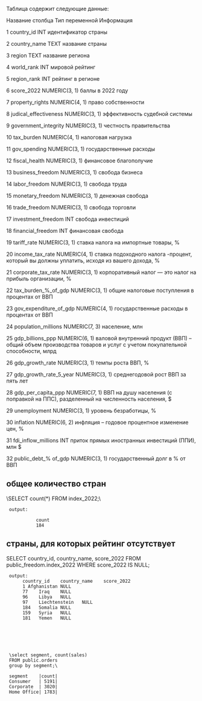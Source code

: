 Таблица содержит следующие данные:

Название столбца	Тип переменной	Информация

1	country_id	INT	идентификатор страны

2	country_name	TEXT	название страны

3	region	TEXT	название региона

4	world_rank	INT	мировой рейтинг

5	region_rank	INT	рейтинг в регионе

6	score_2022	NUMERIC(3, 1)	баллы в 2022 году

7	property_rights	NUMERIC(4, 1)	право собственности

8	judical_effectiveness	NUMERIC(3, 1)	эффективность судебной системы

9	government_integrity	NUMERIC(3, 1)	честность правительства

10	tax_burden	NUMERIC(4, 1)	налоговая нагрузка

11	gov_spending	NUMERIC(3, 1)	государственные расходы

12	fiscal_health	NUMERIC(3, 1)	финансовое благополучие

13	business_freedom	NUMERIC(3, 1)	свобода бизнеса

14	labor_freedom	NUMERIC(3, 1)	свобода труда

15	monetary_freedom	NUMERIC(3, 1)	денежная свобода

16	trade_freedom	NUMERIC(3, 1)	свобода торговли

17	investment_freedom	INT	свобода инвестиций

18	financial_freedom	INT	финансовая свобода

19	tariff_rate	NUMERIC(3, 1)	ставка налога на импортные товары, %

20	income_tax_rate	NUMERIC(4, 1)	ставка подоходного налога -процент, который вы должны уплатить, исходя из вашего дохода, %

21	corporate_tax_rate	NUMERIC(3, 1)	корпоративный налог — это налог на прибыль организации, %

22	tax_burden_%_of_gdp	NUMERIC(3, 1)	общие налоговые поступления в процентах от ВВП

23	gov_expenditure_of_gdp	NUMERIC(4, 1)	государственные расходы в процентах от ВВП 

24	population_millions	NUMERIC(7, 3)	население, млн

25	gdp_billions_ppp	NUMERIC(6, 1)	валовой внутренний продукт (ВВП) – общий объем производства товаров и услуг с учетом покупательной способности, млрд

26	gdp_growth_rate	NUMERIC(3, 1)	темпы роста ВВП, %

27	gdp_growth_rate_5_year	NUMERIC(3, 1)	среднегодовой рост ВВП за пять лет

28	gdp_per_capita_ppp	NUMERIC(7, 1)	ВВП на душу населения (с поправкой на ППС), разделенный на численность населения, $

29	unemployment	NUMERIC(3, 1)	уровень безработицы, %

30	inflation	NUMERIC(6, 2)	инфляция – годовое процентное изменение цен, %

31	fdi_inflow_millions	INT	приток прямых иностранных инвестиций (ППИ), млн $

32	public_debt_% of_gdp	NUMERIC(3, 1)	государственный долг в % от ВВП


## общее количество стран
\SELECT 
	count(*)
FROM
	index_2022;\
 
     output:

               count
               184


## страны, для которых рейтинг отсутствует

SELECT 
	country_id,
	country_name,
	score_2022
FROM
	public_freedom.index_2022
WHERE 
	 score_2022 IS NULL;

     output:
          country_id	country_name	score_2022
          1	Afghanistan	NULL
          77	Iraq	NULL
          96	Libya	NULL
          97	Liechtenstein	NULL
          184	Somalia	NULL
          159	Syria	NULL
          181	Yemen	NULL






     \select segment, count(sales) 
     FROM public.orders
     group by segment;\

     segment    |count|
     Consumer   | 5191|
     Corporate  | 3020|
     Home Office| 1783|
